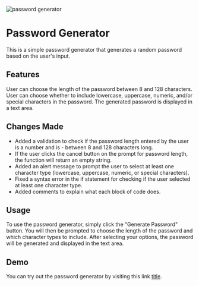 ![password generator](rpg.png)

# Password Generator
This is a simple password generator that generates a random password based on the user's input.

## Features
User can choose the length of the password between 8 and 128 characters.
User can choose whether to include lowercase, uppercase, numeric, and/or special characters in the password.
The generated password is displayed in a text area.

## Changes Made

- Added a validation to check if the password length entered by the user is a number and is - between 8 and 128 characters long.
- If the user clicks the cancel button on the prompt for password length, the function will return an empty string.
- Added an alert message to prompt the user to select at least one character type (lowercase, uppercase, numeric, or special characters).
- Fixed a syntax error in the if statement for checking if the user selected at least one character type.
- Added comments to explain what each block of code does.

## Usage

To use the password generator, simply click the "Generate Password" button. You will then be prompted to choose the length of the password and which character types to include. After selecting your options, the password will be generated and displayed in the text area.

## Demo
You can try out the password generator by visiting this link [title](https://www.example.com).
